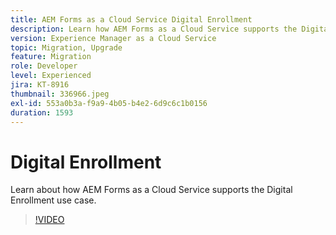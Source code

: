 ```yaml
---
title: AEM Forms as a Cloud Service Digital Enrollment
description: Learn how AEM Forms as a Cloud Service supports the Digital Enrollment use case.
version: Experience Manager as a Cloud Service
topic: Migration, Upgrade
feature: Migration
role: Developer
level: Experienced
jira: KT-8916
thumbnail: 336966.jpeg
exl-id: 553a0b3a-f9a9-4b05-b4e2-6d9c6c1b0156
duration: 1593
---
```

# Digital Enrollment

Learn about how AEM Forms as a Cloud Service supports the Digital Enrollment use case.

>[!VIDEO](https://video.tv.adobe.com/v/336966?quality=12&learn=on)
